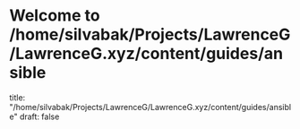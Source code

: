 # Welcome to /home/silvabak/Projects/LawrenceG/LawrenceG.xyz/content/guides/ansible
title: "/home/silvabak/Projects/LawrenceG/LawrenceG.xyz/content/guides/ansible"
draft: false
